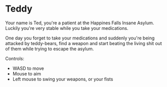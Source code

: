 Teddy
=====

Your name is Ted, you're a patient at the Happines Falls Insane Asylum. Luckily you're very stable while you take your medications.

One day you forget to take your medications and suddenly you're being attacked by teddy-bears, find a weapon and start beating the living shit out of them while trying to escape the asylum.

Controls:
- WASD to move
- Mouse to aim
- Left mouse to swing your weapons, or your fists
